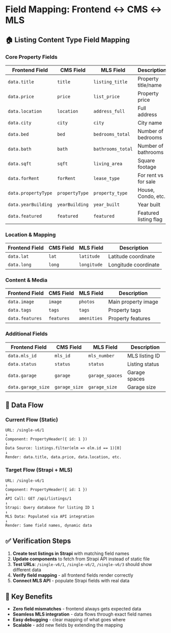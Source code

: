 # Field Mapping: Frontend ↔ CMS ↔ MLS

## 🏠 **Listing Content Type Field Mapping**

### **Core Property Fields**
| Frontend Field | CMS Field | MLS Field | Description |
|----------------|-----------|-----------|-------------|
| `data.title` | `title` | `listing_title` | Property title/name |
| `data.price` | `price` | `list_price` | Property price |
| `data.location` | `location` | `address_full` | Full address |
| `data.city` | `city` | `city` | City name |
| `data.bed` | `bed` | `bedrooms_total` | Number of bedrooms |
| `data.bath` | `bath` | `bathrooms_total` | Number of bathrooms |
| `data.sqft` | `sqft` | `living_area` | Square footage |
| `data.forRent` | `forRent` | `lease_type` | For rent vs for sale |
| `data.propertyType` | `propertyType` | `property_type` | House, Condo, etc. |
| `data.yearBuilding` | `yearBuilding` | `year_built` | Year built |
| `data.featured` | `featured` | `featured` | Featured listing flag |

### **Location & Mapping**
| Frontend Field | CMS Field | MLS Field | Description |
|----------------|-----------|-----------|-------------|
| `data.lat` | `lat` | `latitude` | Latitude coordinate |
| `data.long` | `long` | `longitude` | Longitude coordinate |

### **Content & Media**
| Frontend Field | CMS Field | MLS Field | Description |
|----------------|-----------|-----------|-------------|
| `data.image` | `image` | `photos` | Main property image |
| `data.tags` | `tags` | `tags` | Property tags |
| `data.features` | `features` | `amenities` | Property features |

### **Additional Fields**
| Frontend Field | CMS Field | MLS Field | Description |
|----------------|-----------|-----------|-------------|
| `data.mls_id` | `mls_id` | `mls_number` | MLS listing ID |
| `data.status` | `status` | `status` | Listing status |
| `data.garage` | `garage` | `garage_spaces` | Garage spaces |
| `data.garage_size` | `garage_size` | `garage_size` | Garage size |

## 🔗 **Data Flow**

### **Current Flow (Static)**
```
URL: /single-v6/1
↓
Component: PropertyHeader({ id: 1 })
↓
Data Source: listings.filter(elm => elm.id == 1)[0]
↓
Render: data.title, data.price, data.location, etc.
```

### **Target Flow (Strapi + MLS)**
```
URL: /single-v6/1
↓
Component: PropertyHeader({ id: 1 })
↓
API Call: GET /api/listings/1
↓
Strapi: Query database for listing ID 1
↓
MLS Data: Populated via API integration
↓
Render: Same field names, dynamic data
```

## ✅ **Verification Steps**

1. **Create test listings in Strapi** with matching field names
2. **Update components** to fetch from Strapi API instead of static file
3. **Test URLs**: `/single-v6/1`, `/single-v6/2`, `/single-v6/3` should show different data
4. **Verify field mapping** - all frontend fields render correctly
5. **Connect MLS API** - populate Strapi fields with real data

## 🎯 **Key Benefits**

- **Zero field mismatches** - frontend always gets expected data
- **Seamless MLS integration** - data flows through exact field names
- **Easy debugging** - clear mapping of what goes where
- **Scalable** - add new fields by extending the mapping
